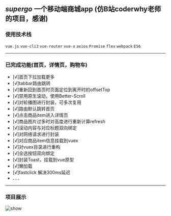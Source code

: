 ## _supergo_   一个移动端商城app (仿B站coderwhy老师的项目，感谢)

### 使用技术栈 
```vue.js```  ```vue-cli3```  ```vue-router``` ```vue-x``` ```axios``` ```Promise``` ```flex``` ```webpack``` ```ES6```

---

### 已完成功能(首页，详情页，购物车)
- [√]首页下拉加载更多
- [√]tabbar路由跳转
- [√]重新回到首页时页面定位到离开时的offsetTop
- [√]禁用原生滚动，使用Better-Scroll
- [√]对轮播图进行封装，可多次复用
- [√]路由默认跳转首页
- [√]点击商品item进入详情页
- [√]商品图片过多时对高度进行重新计算refresh
- [√]滚动内容与对应标题双向绑定
- [√]对网络请求进行封装
- [√]对应商品item信息挂载到vuex
- [√]对vuex目录进行重构
- [√]全选按钮双向绑定
- [√]封装Toast，挂载到vue原型
- [√]懒加载
- [√]fastclick 解决300ms延迟
- __.  .  .__

---

### 项目展示
![show](/img/show.gif)

